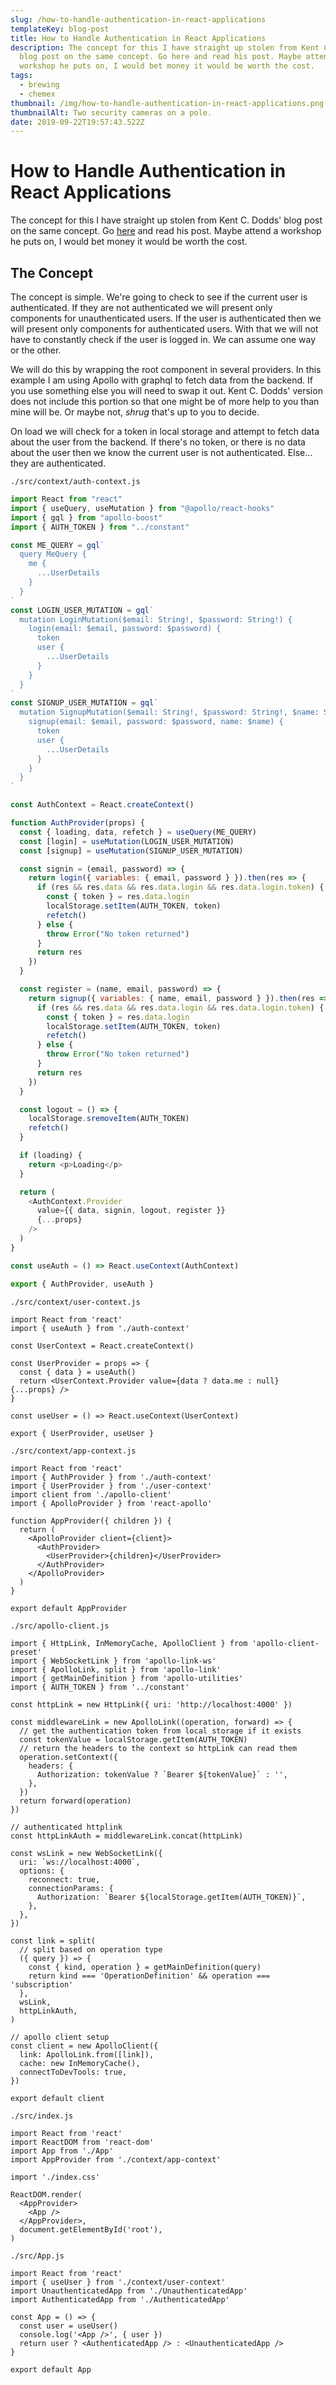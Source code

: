 ```yaml
---
slug: /how-to-handle-authentication-in-react-applications
templateKey: blog-post
title: How to Handle Authentication in React Applications
description: The concept for this I have straight up stolen from Kent C. Dodds'
  blog post on the same concept. Go here and read his post. Maybe attend a
  workshop he puts on, I would bet money it would be worth the cost.
tags:
  - brewing
  - chemex
thumbnail: /img/how-to-handle-authentication-in-react-applications.png
thumbnailAlt: Two security cameras on a pole.
date: 2019-09-22T19:57:43.522Z
---
```


# How to Handle Authentication in React Applications

The concept for this I have straight up stolen from Kent C. Dodds' blog post on the same concept. Go [here](https://kentcdodds.com/blog/authentication-in-react-applications) and read his post. Maybe attend a workshop he puts on, I would bet money it would be worth the cost.

## The Concept

The concept is simple. We're going to check to see if the current user is authenticated. If they are not authenticated we will present only components for unauthenticated users. If the user is authenticated then we will present only components for authenticated users. With that we will not have to constantly check if the user is logged in. We can assume one way or the other.

We will do this by wrapping the root component in several providers. In this example I am using Apollo with graphql to fetch data from the backend. If you use something else you will need to swap it out. Kent C. Dodds' version does not include this portion so that one might be of more help to you than mine will be. Or maybe not, _shrug_ that's up to you to decide.

On load we will check for a token in local storage and attempt to fetch data about the user from the backend. If there's no token, or there is no data about the user then we know the current user is not authenticated. Else... they are authenticated.

`./src/context/auth-context.js`

```javascript
import React from "react"
import { useQuery, useMutation } from "@apollo/react-hooks"
import { gql } from "apollo-boost"
import { AUTH_TOKEN } from "../constant"

const ME_QUERY = gql`
  query MeQuery {
    me {
      ...UserDetails
    }
  }
`
const LOGIN_USER_MUTATION = gql`
  mutation LoginMutation($email: String!, $password: String!) {
    login(email: $email, password: $password) {
      token
      user {
        ...UserDetails
      }
    }
  }
`
const SIGNUP_USER_MUTATION = gql`
  mutation SignupMutation($email: String!, $password: String!, $name: String!) {
    signup(email: $email, password: $password, name: $name) {
      token
      user {
        ...UserDetails
      }
    }
  }
`

const AuthContext = React.createContext()

function AuthProvider(props) {
  const { loading, data, refetch } = useQuery(ME_QUERY)
  const [login] = useMutation(LOGIN_USER_MUTATION)
  const [signup] = useMutation(SIGNUP_USER_MUTATION)

  const signin = (email, password) => {
    return login({ variables: { email, password } }).then(res => {
      if (res && res.data && res.data.login && res.data.login.token) {
        const { token } = res.data.login
        localStorage.setItem(AUTH_TOKEN, token)
        refetch()
      } else {
        throw Error("No token returned")
      }
      return res
    })
  }

  const register = (name, email, password) => {
    return signup({ variables: { name, email, password } }).then(res => {
      if (res && res.data && res.data.login && res.data.login.token) {
        const { token } = res.data.login
        localStorage.setItem(AUTH_TOKEN, token)
        refetch()
      } else {
        throw Error("No token returned")
      }
      return res
    })
  }

  const logout = () => {
    localStorage.sremoveItem(AUTH_TOKEN)
    refetch()
  }

  if (loading) {
    return <p>Loading</p>
  }

  return (
    <AuthContext.Provider
      value={{ data, signin, logout, register }}
      {...props}
    />
  )
}

const useAuth = () => React.useContext(AuthContext)

export { AuthProvider, useAuth }
```

`./src/context/user-context.js`

```
import React from 'react'
import { useAuth } from './auth-context'

const UserContext = React.createContext()

const UserProvider = props => {
  const { data } = useAuth()
  return <UserContext.Provider value={data ? data.me : null} {...props} />
}

const useUser = () => React.useContext(UserContext)

export { UserProvider, useUser }
```

`./src/context/app-context.js`

```
import React from 'react'
import { AuthProvider } from './auth-context'
import { UserProvider } from './user-context'
import client from './apollo-client'
import { ApolloProvider } from 'react-apollo'

function AppProvider({ children }) {
  return (
    <ApolloProvider client={client}>
      <AuthProvider>
        <UserProvider>{children}</UserProvider>
      </AuthProvider>
    </ApolloProvider>
  )
}

export default AppProvider
```

`./src/apollo-client.js`

```
import { HttpLink, InMemoryCache, ApolloClient } from 'apollo-client-preset'
import { WebSocketLink } from 'apollo-link-ws'
import { ApolloLink, split } from 'apollo-link'
import { getMainDefinition } from 'apollo-utilities'
import { AUTH_TOKEN } from '../constant'

const httpLink = new HttpLink({ uri: 'http://localhost:4000' })

const middlewareLink = new ApolloLink((operation, forward) => {
  // get the authentication token from local storage if it exists
  const tokenValue = localStorage.getItem(AUTH_TOKEN)
  // return the headers to the context so httpLink can read them
  operation.setContext({
    headers: {
      Authorization: tokenValue ? `Bearer ${tokenValue}` : '',
    },
  })
  return forward(operation)
})

// authenticated httplink
const httpLinkAuth = middlewareLink.concat(httpLink)

const wsLink = new WebSocketLink({
  uri: `ws://localhost:4000`,
  options: {
    reconnect: true,
    connectionParams: {
      Authorization: `Bearer ${localStorage.getItem(AUTH_TOKEN)}`,
    },
  },
})

const link = split(
  // split based on operation type
  ({ query }) => {
    const { kind, operation } = getMainDefinition(query)
    return kind === 'OperationDefinition' && operation === 'subscription'
  },
  wsLink,
  httpLinkAuth,
)

// apollo client setup
const client = new ApolloClient({
  link: ApolloLink.from([link]),
  cache: new InMemoryCache(),
  connectToDevTools: true,
})

export default client
```

`./src/index.js`

```
import React from 'react'
import ReactDOM from 'react-dom'
import App from './App'
import AppProvider from './context/app-context'

import './index.css'

ReactDOM.render(
  <AppProvider>
    <App />
  </AppProvider>,
  document.getElementById('root'),
)
```

`./src/App.js`

```
import React from 'react'
import { useUser } from './context/user-context'
import UnauthenticatedApp from './UnauthenticatedApp'
import AuthenticatedApp from './AuthenticatedApp'

const App = () => {
  const user = useUser()
  console.log('<App />', { user })
  return user ? <AuthenticatedApp /> : <UnauthenticatedApp />
}

export default App
```
